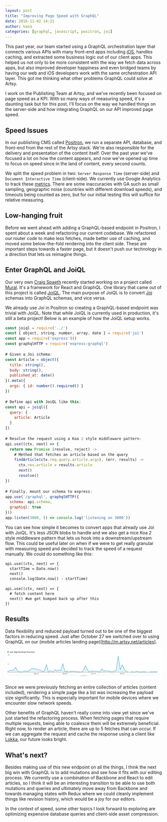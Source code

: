 ```yaml
---
layout: post
title: "Improving Page Speed with GraphQL"
date: 2016-11-02 14:21
author: kana
categories: [graphql, javascript, positron, joi]
---
```


This past year, our team started using a GraphQL orchestration layer that connects various APIs with many front-end apps including [iOS](http://artsy.github.io/blog/2016/06/19/graphql-for-mobile), handles caching, and extracted some business logic out of our client apps. This helped us not only to be more consistent with the way we fetch data across apps, but also improved developer happiness and even bridged teams by having our web and iOS developers work with the same orchestration API layer. This got me thinking what other problems GraphQL could solve at Artsy.

I work on the Publishing Team at Artsy, and we've recently been focused on page speed as a KPI. With so many ways of measuring speed, it's a daunting task but for this post, I'll focus on the way we handled things on the server-side and how integrating GraphQL on our API improved page speed.

<!-- more -->

## Speed Issues

In our publishing CMS called [Positron](http://github.com/artsy/positron), we run a separate API, database, and front-end from the rest of the Artsy stack. We're also responsible for the delivery and presentation of the content itself. Over the past year we've focused a lot on how the content appears, and now we've opened up time to focus on speed since in the land of content, every second counts.

We split the speed problem in two: `Server Response Time` (server-side) and `Document Interactive Time` (client-side). We currently use Google Analytics to track these [metrics](https://support.google.com/analytics/answer/2383341?hl=en). There are some inaccuracies with GA such as small sampling, geographic noise (countries with different download speeds), and timeouts being counted as zero, but for our initial testing this will suffice for relative measuring.


## Low-hanging fruit

Before we went ahead with adding a GraphQL-based endpoint in Positron, I spent about a week and refactoring our current codebase. We refactored our router code to make less fetches, made better use of caching, and moved some below-the-fold rendering into the client side. These are important steps towards a faster page, but it doesn't push our technology in a direction that lets us reimagine things.

## Enter GraphQL and JoiQL

Our very own [Craig Spaeth](https://twitter.com/craigspaeth) recently started working on a project called [Mural](https://github.com/muraljs/mural). It's a framework for React and GraphQL. One library that came out of this project is called [JoiQL](http://github.com/muraljs/joiql). The main purpose of JoiQL is to convert [Joi](http://github.com/hapijs/joi) schemas into GraphQL schemas, and vice versa.

We already use Joi in Positron so creating a GraphQL-based endpoint was trivial with JoiQL. Note that while JoiQL is currently used in production, it's still a beta project! Below is an example of how the JoiQL setup works.


```javascript
const joiql = require('../')
const { object, string, number, array, date } = require('joi')
const app = require('express')()
const graphqlHTTP = require('express-graphql')

# Given a Joi schema:
const Article = object({
  title: string(),
  body: string(),
  published_at: date()
}).meta({
  args: { id: number().required() }
})

# Define api with JoiQL like this:
const api = joiql({
  query: {
    article: Article
  }
})

# Resolve the request using a Koa 2 style middleware pattern:
api.use((ctx, next) => {
  return new Promise (resolve, reject) ->
    # Method that fetches an article based on the query
    findArticle(ctx.req.query.article.args), (err, results) ->
      ctx.res.article = results.article
      next()
      resolve()
})

# Finally, mount our schema to express:
app.use('/graphql', graphqlHTTP({
  schema: api.schema,
  graphiql: true
}))
app.listen(3000, () => console.log('listening on 3000'))

```

You can see how simple it becomes to convert apps that already use Joi with JoiQL. It's less JSON blobs to handle and we also get a nice Koa 2 style middleware pattern that lets us hook into a downstream/upstream flow. This could be useful later on when if we were to get really granular with measuring speed and decided to track the speed of a request manually. We could do something like this:

```
api.use((ctx, next) => {
  startTIme = Date.now()
  next()
  console.log(Date.now() - startTime)

api.use((ctx, next) => {
  # fetch content here
  next() #we get bumped back up after this
})
```

## Results

Data flexibility and reduced payload turned out to be one of the biggest factors in reducing speed. Just after October 27 we switched over to using GraphQL on our (mobile articles landing page)[http://m.artsy.net/articles].

![download time](/images/2016-11-02-improving-page-speed-with-graphql/download_time.png)

Since we were previously fetching an entire collection of articles (content included), rendering a simple page like a list was increasing the payload size significantly. This is especially important for mobile devices where we encounter slow network speeds.

Other benefits of GraphQL haven't really come into view yet since we've just started the refactoring process. When fetching pages that require multiple requests, being able to coalesce them will be extremely beneficial. Right now, to render an article, there are up to 5 fetches that can occur. If we can aggregate the request and cache the response using a client like [Lokka](http://github.com/lokka/lokka), our future looks bright.


## What's next?

Besides making use of this new endpoint on all the things, I think the next big win with GraphQL is to add mutations and see how it fits with our editing process. We currently use a combination of Backbone and React to edit articles, so I think it will be an interesting transition to be able to use both mutations and queries and ultimately move away from Backbone and towards managing states with Redux where we could cleanly implement things like revision history, which would be a joy for our editors.

In the context of speed, some other topics I look forward to exploring are optimizing expensive database queries and client-side asset compression.
